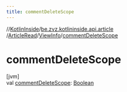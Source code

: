 ```yaml
---
title: commentDeleteScope
---
```

//[KotlinInside](../../../../index.html)/[be.zvz.kotlininside.api.article](../../index.html)
/[ArticleRead](../index.html)/[ViewInfo](index.html)/[commentDeleteScope](comment-delete-scope.html)

# commentDeleteScope

[jvm]\
val [commentDeleteScope](comment-delete-scope.html): [Boolean](https://kotlinlang.org/api/latest/jvm/stdlib/kotlin/-boolean/index.html)




